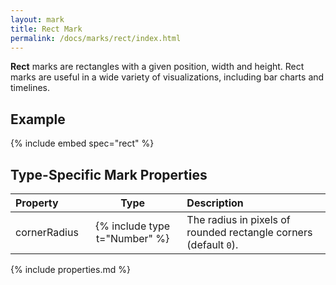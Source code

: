 ```yaml
---
layout: mark
title: Rect Mark
permalink: /docs/marks/rect/index.html
---
```


**Rect** marks are rectangles with a given position, width and height. Rect marks are useful in a wide variety of visualizations, including bar charts and timelines.

## Example

{% include embed spec="rect" %}

## Type-Specific Mark Properties

| Property            | Type                           | Description   |
| :------------------ | :----------------------------: | :------------ |
| cornerRadius        | {% include type t="Number" %}  | The radius in pixels of rounded rectangle corners (default `0`). |

{% include properties.md %}
